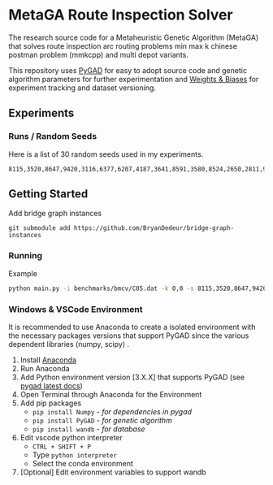 # MetaGA Route Inspection Solver

The research source code for a Metaheuristic Genetic Algorithm (MetaGA) that solves route inspection arc routing problems min max k chinese postman problem (mmkcpp) and multi depot variants. 

This repository uses [PyGAD](https://github.com/ahmedfgad/GeneticAlgorithmPython) for easy to adopt source code and genetic algorithm parameters for further experimentation and [Weights & Biases](https://wandb.ai/home) for experiment tracking and dataset versioning.

## Experiments

### Runs / Random Seeds

Here is a list of 30 random seeds used in my experiments.

```
8115,3520,8647,9420,3116,6377,6207,4187,3641,8591,3580,8524,2650,2811,9963,7537,3472,3714,8158,7284,6948,6119,5253,5134,7350,2652,9968,3914,6899,4715
```
 
## Getting Started

Add bridge graph instances
```
git submodule add https://github.com/BryanDedeur/bridge-graph-instances
```

### Running 
Example

```bash
python main.py -i benchmarks/bmcv/C05.dat -k 0,0 -s 8115,3520,8647,9420,3116,6377 -j MMMR
```

### Windows & VSCode Environment

It is recommended to use Anaconda to create a isolated environment with the necessary packages versions that support PyGAD since the various dependent libraries (numpy, scipy) .

1. Install [Anaconda](https://www.anaconda.com/products/distribution)
2. Run Anaconda
3. Add Python environment version [3.X.X] that supports PyGAD (see [pygad latest docs](https://pygad.readthedocs.io/en/latest/))
4. Open Terminal through Anaconda for the Environment
5. Add pip packages
    - `pip install Numpy` - *for dependencies in pygad*
    - `pip install PyGAD` - *for genetic algorithm*
    - `pip install wandb` - *for database*
6. Edit vscode python interpreter
    - `CTRL + SHIFT + P`
    - Type `python interpreter`
    - Select the conda environment 
7. [Optional] Edit environment variables to support wandb



    
